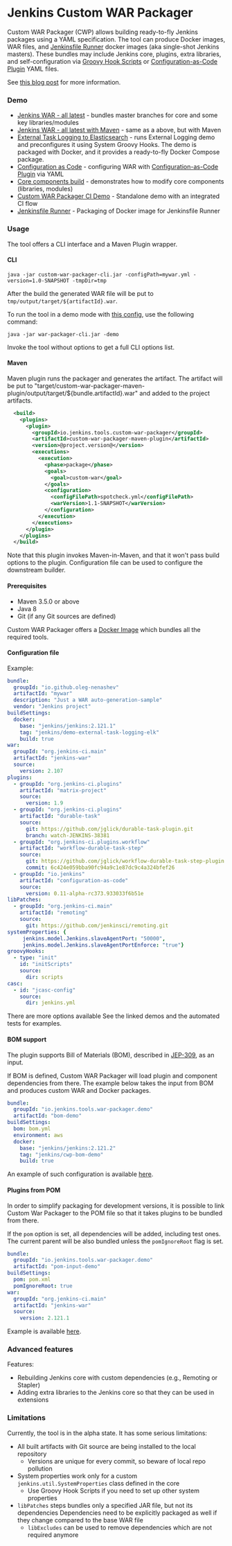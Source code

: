 Jenkins Custom WAR Packager
===

Custom WAR Packager (CWP) allows building ready-to-fly Jenkins packages using a YAML specification.
The tool can produce Docker images, WAR files, and [Jenkinsfile Runner](https://github.com/jenkinsci/jenkinsfile-runner) docker images (aka single-shot Jenkins masters).
These bundles may include Jenkins core, plugins, extra libraries, and self-configuration via [Groovy Hook Scripts](https://wiki.jenkins.io/display/JENKINS/Groovy+Hook+Script)
or [Configuration-as-Code Plugin](https://github.com/jenkinsci/configuration-as-code-plugin) YAML files.

See [this blog post](https://jenkins.io/blog/2018/10/16/custom-war-packager/) for more information.

### Demo

* [Jenkins WAR - all latest](./demo/all-latest-core) - bundles master branches for core and some key libraries/modules
* [Jenkins WAR - all latest with Maven](./demo/all-latest-core-maven) - same as a above, but with Maven
* [External Task Logging to Elasticsearch](./demo/external-logging-elasticsearch) -
runs External Logging demo and preconfigures it using System Groovy Hooks.
The demo is packaged with Docker, and it provides a ready-to-fly Docker Compose package.
* [Configuration as Code](./demo/casc) - configuring WAR with 
[Configuration-as-Code Plugin](https://github.com/jenkinsci/configuration-as-code-plugin) via YAML
* [Core components build](./demo/stapler) - demonstrates how to modify core components (libraries, modules)
* [Custom WAR Packager CI Demo](https://github.com/oleg-nenashev/jenkins-custom-war-packager-ci-demo) - Standalone demo with an integrated CI flow
* [Jenkinsfile Runner](./demo/jenkinsfile-runner) - Packaging of Docker image for Jenkinsfile Runner

### Usage

The tool offers a CLI interface and a Maven Plugin wrapper.

#### CLI


```shell
java -jar custom-war-packager-cli.jar -configPath=mywar.yml -version=1.0-SNAPSHOT -tmpDir=tmp
```

After the build the generated WAR file will be put to `tmp/output/target/${artifactId}.war`.

To run the tool in a demo mode with [this config](./custom-war-packager-cli/src/main/resources/io/jenkins/tools/warpackager/cli/config/sample.yml), use the following command:

```shell
java -jar war-packager-cli.jar -demo
```

Invoke the tool without options to get a full CLI options list.

#### Maven

Maven plugin runs the packager and generates the artifact.
The artifact will be put to "target/custom-war-packager-maven-plugin/output/target/${bundle.artifactId}.war"
and added to the project artifacts.

```xml
  <build>
    <plugins>
      <plugin>
        <groupId>io.jenkins.tools.custom-war-packager</groupId>
        <artifactId>custom-war-packager-maven-plugin</artifactId>
        <version>@project.version@</version>
        <executions>
          <execution>
            <phase>package</phase>
            <goals>
              <goal>custom-war</goal>
            </goals>
            <configuration>
              <configFilePath>spotcheck.yml</configFilePath>
              <warVersion>1.1-SNAPSHOT</warVersion>
            </configuration>
          </execution>
        </executions>
      </plugin>
    </plugins>
  </build>

```

Note that this plugin invokes Maven-in-Maven, 
and that it won't pass build options to the plugin.
Configuration file can be used to configure the downstream builder.

#### Prerequisites

* Maven 3.5.0 or above
* Java 8
* Git (if any Git sources are defined)

Custom WAR Packager offers a [Docker Image](./packaging/docker-builder/README.md) which bundles all the required tools.

#### Configuration file

Example:

```yaml
bundle:
  groupId: "io.github.oleg-nenashev"
  artifactId: "mywar"
  description: "Just a WAR auto-generation-sample"
  vendor: "Jenkins project"
buildSettings:
  docker:
    base: "jenkins/jenkins:2.121.1"
    tag: "jenkins/demo-external-task-logging-elk"
    build: true
war:
  groupId: "org.jenkins-ci.main"
  artifactId: "jenkins-war"
  source:
    version: 2.107
plugins:
  - groupId: "org.jenkins-ci.plugins"
    artifactId: "matrix-project"
    source:
      version: 1.9
  - groupId: "org.jenkins-ci.plugins"
    artifactId: "durable-task"
    source:
      git: https://github.com/jglick/durable-task-plugin.git
      branch: watch-JENKINS-38381
  - groupId: "org.jenkins-ci.plugins.workflow"
    artifactId: "workflow-durable-task-step"
    source:
      git: https://github.com/jglick/workflow-durable-task-step-plugin.git
      commit: 6c424e059bba90fc94a9c1e87dc9c4a324bfef26
  - groupId: "io.jenkins"
    artifactId: "configuration-as-code"
    source:
      version: 0.11-alpha-rc373.933033f6b51e
libPatches:
  - groupId: "org.jenkins-ci.main"
    artifactId: "remoting"
    source:
      git: https://github.com/jenkinsci/remoting.git
systemProperties: {
     jenkins.model.Jenkins.slaveAgentPort: "50000",
     jenkins.model.Jenkins.slaveAgentPortEnforce: "true"}
groovyHooks:
  - type: "init"
    id: "initScripts"
    source: 
      dir: scripts
casc:
  - id: "jcasc-config"
    source:
      dir: jenkins.yml
```

There are more options available
See the linked demos and the automated tests for examples.

#### BOM support

The plugin supports Bill of Materials (BOM), described in
[JEP-309](https://github.com/jenkinsci/jep/tree/master/jep/309), as an input.

If BOM is defined, Custom WAR Packager will load plugin and component dependencies
from there.
The example below takes the input from BOM and produces custom WAR and Docker packages.

```yaml
bundle:
  groupId: "io.jenkins.tools.war-packager.demo"
  artifactId: "bom-demo"
buildSettings:
  bom: bom.yml
  environment: aws
  docker:
    base: "jenkins/jenkins:2.121.2"
    tag: "jenkins/cwp-bom-demo"
    build: true
```

An example of such configuration is available
[here](https://github.com/jenkinsci/artifact-manager-s3-plugin/pull/20).

#### Plugins from POM

In order to simplify packaging for development versions,
it is possible to link Custom War Packager to the POM file
so that it takes plugins to be bundled from there.

If the `pom` option is set, all dependencies will be added, including test ones.
The current parent will be also bundled unless the `pomIgnoreRoot` flag is set.

```yaml
bundle:
  groupId: "io.jenkins.tools.war-packager.demo"
  artifactId: "pom-input-demo"
buildSettings:
  pom: pom.xml
  pomIgnoreRoot: true
war:
  groupId: "org.jenkins-ci.main"
  artifactId: "jenkins-war"
  source:
    version: 2.121.1
```

Example is available [here](./demo/artifact-manager-s3-pom).

### Advanced features

Features:

* Rebuilding Jenkins core with custom dependencies (e.g., Remoting or Stapler)
* Adding extra libraries to the Jenkins core so that they can be used in extensions

### Limitations

Currently, the tool is in the alpha state.
It has some serious limitations:

* All built artifacts with Git source are being installed to the local repository
  * Versions are unique for every commit, so beware of local repo pollution
* System properties work only for a custom `jenkins.util.SystemProperties` class defined in the core
  * Use Groovy Hook Scripts if you need to set up other system properties
* `libPatches` steps bundles only a specified JAR file, but not its dependencies
Dependencies need to be explicitly packaged as well if they change compared to the base WAR file
  * `libExcludes` can be used to remove dependencies which are not required anymore
